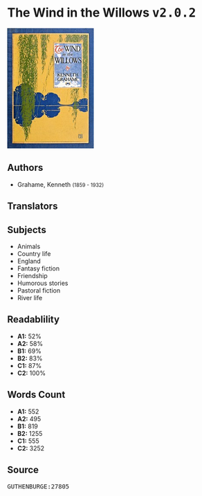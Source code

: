 # The Wind in the Willows <kbd>v2.0.2</kbd>

![](./cover.medium.jpg "")

## Authors


 - Grahame, Kenneth <small>(1859 - 1932)</small>

## Translators



## Subjects


 - Animals
 - Country life
 - England
 - Fantasy fiction
 - Friendship
 - Humorous stories
 - Pastoral fiction
 - River life

## Readablility


 - **A1:** 52%
 - **A2:** 58%
 - **B1:** 69%
 - **B2:** 83%
 - **C1:** 87%
 - **C2:** 100%

## Words Count


 - **A1:** 552
 - **A2:** 495
 - **B1:** 819
 - **B2:** 1255
 - **C1:** 555
 - **C2:** 3252

## Source


<kbd>GUTHENBURGE:27805</kbd>
